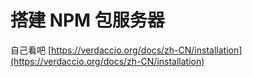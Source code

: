 # 搭建 NPM 包服务器

自己看吧 [https://verdaccio.org/docs/zh-CN/installation](https://verdaccio.org/docs/zh-CN/installation)
